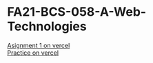 ﻿# FA21-BCS-058-A-Web-Technologies
<a href="https://fa-21-bcs-058-a-web-technologies-takh.vercel.app/">Asignment 1 on vercel</a>
<br/>
<a href="https://fa-21-bcs-058-a-web-technologies.vercel.app/">Practice on vercel</a>
